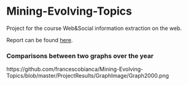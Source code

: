 # Mining-Evolving-Topics

Project for the course Web&Social information extraction on the web.

Report can be found [here](https://github.com/francescobianca/Mining-Evolving-Topics/blob/master/Report_Web__Social_Bianca.pdf).

<h3> Comparisons between two graphs over the year </h3>
https://github.com/francescobianca/Mining-Evolving-Topics/blob/master/ProjectResults/GraphImage/Graph2000.png
